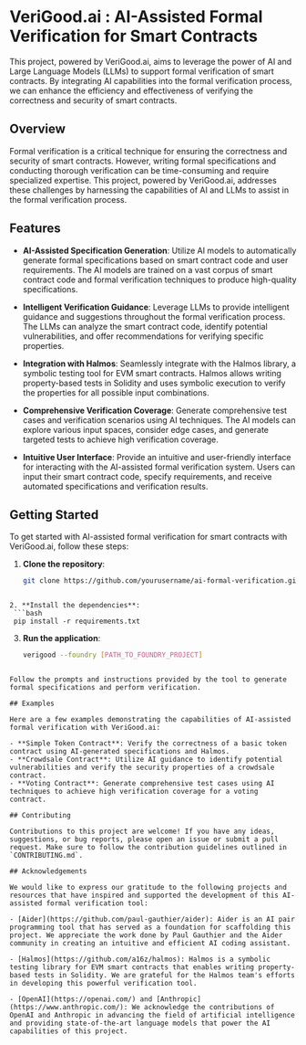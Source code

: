 # VeriGood.ai : AI-Assisted Formal Verification for Smart Contracts

This project, powered by VeriGood.ai, aims to leverage the power of AI and Large Language Models (LLMs) to support formal verification of smart contracts. By integrating AI capabilities into the formal verification process, we can enhance the efficiency and effectiveness of verifying the correctness and security of smart contracts.

## Overview

Formal verification is a critical technique for ensuring the correctness and security of smart contracts. However, writing formal specifications and conducting thorough verification can be time-consuming and require specialized expertise. This project, powered by VeriGood.ai, addresses these challenges by harnessing the capabilities of AI and LLMs to assist in the formal verification process.

## Features

- **AI-Assisted Specification Generation**: Utilize AI models to automatically generate formal specifications based on smart contract code and user requirements. The AI models are trained on a vast corpus of smart contract code and formal verification techniques to produce high-quality specifications.

- **Intelligent Verification Guidance**: Leverage LLMs to provide intelligent guidance and suggestions throughout the formal verification process. The LLMs can analyze the smart contract code, identify potential vulnerabilities, and offer recommendations for verifying specific properties.

- **Integration with Halmos**: Seamlessly integrate with the Halmos library, a symbolic testing tool for EVM smart contracts. Halmos allows writing property-based tests in Solidity and uses symbolic execution to verify the properties for all possible input combinations.

- **Comprehensive Verification Coverage**: Generate comprehensive test cases and verification scenarios using AI techniques. The AI models can explore various input spaces, consider edge cases, and generate targeted tests to achieve high verification coverage.

- **Intuitive User Interface**: Provide an intuitive and user-friendly interface for interacting with the AI-assisted formal verification system. Users can input their smart contract code, specify requirements, and receive automated specifications and verification results.

## Getting Started

To get started with AI-assisted formal verification for smart contracts with VeriGood.ai, follow these steps:

1. **Clone the repository**:
   ```bash
   git clone https://github.com/yourusername/ai-formal-verification.git
  ```

2. **Install the dependencies**:
   ```bash
   pip install -r requirements.txt
   ```

3. **Run the application**:
   ```bash
   verigood --foundry [PATH_TO_FOUNDRY_PROJECT]
  ```

Follow the prompts and instructions provided by the tool to generate formal specifications and perform verification.

## Examples

Here are a few examples demonstrating the capabilities of AI-assisted formal verification with VeriGood.ai:

- **Simple Token Contract**: Verify the correctness of a basic token contract using AI-generated specifications and Halmos.
- **Crowdsale Contract**: Utilize AI guidance to identify potential vulnerabilities and verify the security properties of a crowdsale contract.
- **Voting Contract**: Generate comprehensive test cases using AI techniques to achieve high verification coverage for a voting contract.

## Contributing

Contributions to this project are welcome! If you have any ideas, suggestions, or bug reports, please open an issue or submit a pull request. Make sure to follow the contribution guidelines outlined in `CONTRIBUTING.md`.

## Acknowledgements

We would like to express our gratitude to the following projects and resources that have inspired and supported the development of this AI-assisted formal verification tool:

- [Aider](https://github.com/paul-gauthier/aider): Aider is an AI pair programming tool that has served as a foundation for scaffolding this project. We appreciate the work done by Paul Gauthier and the Aider community in creating an intuitive and efficient AI coding assistant.

- [Halmos](https://github.com/a16z/halmos): Halmos is a symbolic testing library for EVM smart contracts that enables writing property-based tests in Solidity. We are grateful for the Halmos team's efforts in developing this powerful verification tool.

- [OpenAI](https://openai.com/) and [Anthropic](https://www.anthropic.com/): We acknowledge the contributions of OpenAI and Anthropic in advancing the field of artificial intelligence and providing state-of-the-art language models that power the AI capabilities of this project.
